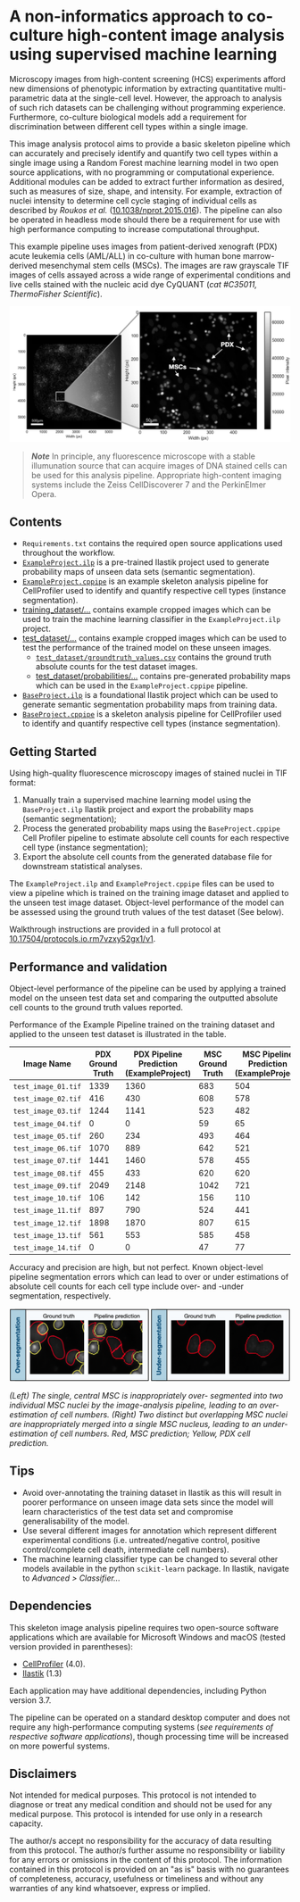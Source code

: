 # A non-informatics approach to co-culture high-content image analysis using supervised machine learning
Microscopy images from high-content screening (HCS) experiments afford new dimensions of phenotypic information by extracting quantitative multi-parametric data at the single-cell level. However, the approach to analysis of such rich datasets can be challenging without programming experience. Furthermore, co-culture biological models add a requirement for discrimination between different cell types within a single image.

This image analysis protocol aims to provide a basic skeleton pipeline which can accurately and precisely identify and quantify two cell types within a single image using a Random Forest machine learning model in two open source applications, with no programming or computational experience. Additional modules can be added to extract further information as desired, such as measures of size, shape, and intensity. For example, extraction of nuclei intensity to determine cell cycle staging of individual cells as described by <i>Roukos et al.</i> ([10.1038/nprot.2015.016](https://doi.org/10.1038/nprot.2015.016)). The pipeline can also be operated in headless mode should there be a requirement for use with high performance computing to increase computational throughput.

This example pipeline uses images from patient-derived xenograft (PDX) acute leukemia cells (AML/ALL) in co-culture with human bone marrow-derived mesenchymal stem cells (MSCs). The images are raw grayscale TIF images of cells assayed across a wide range of experimental conditions and live cells stained with the nucleic acid dye CyQUANT (<i>cat #C35011, ThermoFisher Scientific</i>). 

![Example fluorescence microscopy image of PDX and MSCs in co-culture](assets/images/figure1.png)

> ***Note*** In principle, any fluorescence microscope with a stable illumunation source that can acquire images of DNA stained cells can be used for this analysis pipeline. Appropriate high-content imaging systems include the  Zeiss CellDiscoverer 7 and the PerkinElmer Opera.

## Contents
* ```Requirements.txt``` contains the required open source applications used throughout the workflow.
* [```ExampleProject.ilp```](ExampleProject.ilp) is a pre-trained Ilastik project used to generate probability maps of unseen data sets (semantic segmentation).
* [```ExampleProject.cppipe```](ExampleProject.cppipe) is an example skeleton analysis pipeline for CellProfiler used to identify and quantify respective cell types (instance segmentation).
* [training_dataset/...](training_dataset/) contains example cropped images which can be used to train the machine learning classifier in the ```ExampleProject.ilp``` project.
* [test_dataset/...](test_dataset/) contains example cropped images which can be used to test the performance of the trained model on these unseen images.
  * [```test_dataset/groundtruth_values.csv```](test_dataset/groundtruth_values.csv) contains the ground truth absolute counts for the test dataset images.
  * [test_dataset/probabilities/...](test_dataset/probabilities) contains pre-generated probability maps which can be used in the ```ExampleProject.cppipe``` pipeline.
* [```BaseProject.ilp```](BaseProject.ilp) is a foundational Ilastik project which can be used to generate semantic segmentation probability maps from training data.
* [```BaseProject.cppipe```](BaseProject.cppipe) is a skeleton analysis pipeline for CellProfiler used to identify and quantify respective cell types (instance segmentation).
## Getting Started
Using high-quality fluorescence microscopy images of stained nuclei in TIF format:
1. Manually train a supervised machine learning model using the ```BaseProject.ilp``` Ilastik project and export the probability maps (semantic segmentation);
2. Process the generated probability maps using the ```BaseProject.cppipe``` Cell Profiler pipeline to estimate absolute cell counts for each respective cell type (instance segmentation);
3. Export the absolute cell counts from the generated database file for downstream statistical analyses.

The ```ExampleProject.ilp``` and ```ExampleProject.cppipe``` files can be used to view a pipeline which is trained on the training image dataset and applied to the unseen test image dataset. Object-level performance of the model can be assessed using the ground truth values of the test dataset (See below). 

Walkthrough instructions are provided in a full protocol at [10.17504/protocols.io.rm7vzxy52gx1/v1](https://dx.doi.org/10.17504/protocols.io.rm7vzxy52gx1/v1).

## Performance and validation 
Object-level performance of the pipeline can be used by applying a trained model on the unseen test data set and comparing the outputted absolute cell counts to the ground truth values reported.

Performance of the Example Pipeline trained on the training dataset and applied to the unseen test dataset is illustrated in the table.

| Image Name        | PDX Ground Truth | PDX Pipeline Prediction (ExampleProject) | MSC Ground Truth | MSC Pipeline Prediction (ExampleProject) |
|-------------------|------------------|------------------------------------------|------------------|------------------------------------------|
| `test_image_01.tif` | 1339             | 1360                                     | 683              | 504                                      |
| `test_image_02.tif` | 416              | 430                                      | 608              | 578                                      |
| `test_image_03.tif` | 1244             | 1141                                     | 523              | 482                                      |
| `test_image_04.tif` | 0                | 0                                        | 59               | 65                                       |
| `test_image_05.tif` | 260              | 234                                      | 493              | 464                                      |
| `test_image_06.tif` | 1070             | 889                                      | 642              | 521                                      |
| `test_image_07.tif` | 1441             | 1460                                     | 578              | 455                                      |
| `test_image_08.tif` | 455              | 433                                      | 620              | 620                                      |
| `test_image_09.tif` | 2049             | 2148                                     | 1042             | 721                                      |
| `test_image_10.tif` | 106              | 142                                      | 156              | 110                                      |
| `test_image_11.tif` | 897              | 790                                      | 524              | 441                                      |
| `test_image_12.tif` | 1898             | 1870                                     | 807              | 615                                      |
| `test_image_13.tif` | 561              | 553                                      | 585              | 458                                      |
| `test_image_14.tif` | 0                | 0                                        | 47               | 77                                       |

Accuracy and precision are high, but not perfect. Known object-level pipeline segmentation errors which can lead to over or under estimations of absolute cell counts for each cell type include over- and -under segmentation, respectively.

![Illustration of object-level pipeline segmentation errors](assets/images/figure2.png)

*(Left) The single, central MSC is inappropriately over- segmented into two individual MSC nuclei by the image-analysis pipeline, leading to an over-estimation of cell numbers. (Right) Two distinct but overlapping MSC nuclei are inappropriately merged into a single MSC nucleus, leading to an under-estimation of cell numbers. Red, MSC prediction; Yellow, PDX cell prediction.*

## Tips
* Avoid over-annotating the training dataset in Ilastik as this will result in poorer performance on unseen image data sets since the model will learn characteristics of the test data set and compromise generalisability of the model.
* Use several different images for annotation which represent different experimental conditions (i.e. untreated/negative control, positive control/complete cell death, intermediate cell numbers).
* The machine learning classifier type can be changed to several other models available in the python `scikit-learn` package. In Ilastik, navigate to *Advanced > Classifier...*
## Dependencies
This skeleton image analysis pipeline requires two open-source software applications which are available for Microsoft Windows and macOS (tested version provided in parentheses):
* [CellProfiler](https://github.com/CellProfiler) (4.0).
* [Ilastik](https://github.com/ilastik/ilastik) (1.3)

Each application may have additional dependencies, including Python version 3.7.

The pipeline can be operated on a standard desktop computer and does not require any high-performance computing systems (*see requirements of respective software applications*), though processing time will be increased on more powerful systems. 

## Disclaimers
Not intended for medical purposes. This protocol is not intended to diagnose or treat any medical condition and should not be used for any medical purpose. This protocol is intended for use only in a research capacity.

The author/s accept no responsibility for the accuracy of data resulting from this protocol. The author/s further assume no responsibility or liability for any errors or omissions in the content of this protocol. The information contained in this protocol is provided on an "as is" basis with no guarantees of completeness, accuracy, usefulness or timeliness and without any warranties of any kind whatsoever, express or implied.
